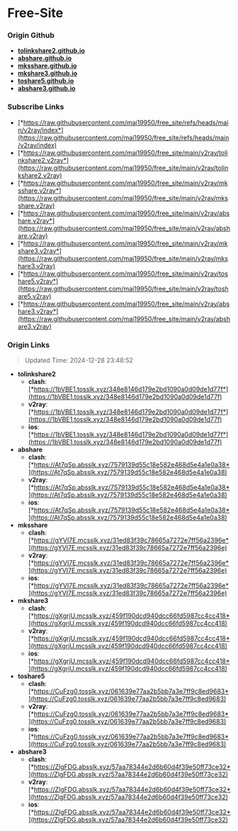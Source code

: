 # Free-Site

### Origin Github

- [**tolinkshare2.github.io**](https://github.com/tolinkshare2/tolinkshare2.github.io)
- [**abshare.github.io**](https://github.com/abshare/abshare.github.io)
- [**mksshare.github.io**](https://github.com/mksshare/mksshare.github.io)
- [**mkshare3.github.io**](https://github.com/mkshare3/mkshare3.github.io)
- [**toshare5.github.io**](https://github.com/toshare5/toshare5.github.io)
- [**abshare3.github.io**](https://github.com/abshare3/abshare3.github.io)

### Subscribe Links

- [*https://raw.githubusercontent.com/mai19950/free_site/refs/heads/main/v2ray/index*](https://raw.githubusercontent.com/mai19950/free_site/refs/heads/main/v2ray/index)
- [*https://raw.githubusercontent.com/mai19950/free_site/main/v2ray/tolinkshare2.v2ray*](https://raw.githubusercontent.com/mai19950/free_site/main/v2ray/tolinkshare2.v2ray)
- [*https://raw.githubusercontent.com/mai19950/free_site/main/v2ray/mksshare.v2ray*](https://raw.githubusercontent.com/mai19950/free_site/main/v2ray/mksshare.v2ray)
- [*https://raw.githubusercontent.com/mai19950/free_site/main/v2ray/abshare.v2ray*](https://raw.githubusercontent.com/mai19950/free_site/main/v2ray/abshare.v2ray)
- [*https://raw.githubusercontent.com/mai19950/free_site/main/v2ray/mkshare3.v2ray*](https://raw.githubusercontent.com/mai19950/free_site/main/v2ray/mkshare3.v2ray)
- [*https://raw.githubusercontent.com/mai19950/free_site/main/v2ray/toshare5.v2ray*](https://raw.githubusercontent.com/mai19950/free_site/main/v2ray/toshare5.v2ray)
- [*https://raw.githubusercontent.com/mai19950/free_site/main/v2ray/abshare3.v2ray*](https://raw.githubusercontent.com/mai19950/free_site/main/v2ray/abshare3.v2ray)

### Origin Links

> Updated Time: 2024-12-28 23:48:52

- **tolinkshare2**
  - **clash**: [*https://1bVBE1.tosslk.xyz/348e8146d179e2bd1090a0d09de1d77f*](https://1bVBE1.tosslk.xyz/348e8146d179e2bd1090a0d09de1d77f)
  - **v2ray**: [*https://1bVBE1.tosslk.xyz/348e8146d179e2bd1090a0d09de1d77f*](https://1bVBE1.tosslk.xyz/348e8146d179e2bd1090a0d09de1d77f)
  - **ios**: [*https://1bVBE1.tosslk.xyz/348e8146d179e2bd1090a0d09de1d77f*](https://1bVBE1.tosslk.xyz/348e8146d179e2bd1090a0d09de1d77f)
- **abshare**
  - **clash**: [*https://At7qSp.absslk.xyz/7579139d55c18e582e468d5e4a1e0a38*](https://At7qSp.absslk.xyz/7579139d55c18e582e468d5e4a1e0a38)
  - **v2ray**: [*https://At7qSp.absslk.xyz/7579139d55c18e582e468d5e4a1e0a38*](https://At7qSp.absslk.xyz/7579139d55c18e582e468d5e4a1e0a38)
  - **ios**: [*https://At7qSp.absslk.xyz/7579139d55c18e582e468d5e4a1e0a38*](https://At7qSp.absslk.xyz/7579139d55c18e582e468d5e4a1e0a38)
- **mksshare**
  - **clash**: [*https://gYVI7E.mcsslk.xyz/31ed83f39c78665a7272e7ff56a2396e*](https://gYVI7E.mcsslk.xyz/31ed83f39c78665a7272e7ff56a2396e)
  - **v2ray**: [*https://gYVI7E.mcsslk.xyz/31ed83f39c78665a7272e7ff56a2396e*](https://gYVI7E.mcsslk.xyz/31ed83f39c78665a7272e7ff56a2396e)
  - **ios**: [*https://gYVI7E.mcsslk.xyz/31ed83f39c78665a7272e7ff56a2396e*](https://gYVI7E.mcsslk.xyz/31ed83f39c78665a7272e7ff56a2396e)
- **mkshare3**
  - **clash**: [*https://gXgrjU.mcsslk.xyz/459f190dcd940dcc66fd5987cc4cc418*](https://gXgrjU.mcsslk.xyz/459f190dcd940dcc66fd5987cc4cc418)
  - **v2ray**: [*https://gXgrjU.mcsslk.xyz/459f190dcd940dcc66fd5987cc4cc418*](https://gXgrjU.mcsslk.xyz/459f190dcd940dcc66fd5987cc4cc418)
  - **ios**: [*https://gXgrjU.mcsslk.xyz/459f190dcd940dcc66fd5987cc4cc418*](https://gXgrjU.mcsslk.xyz/459f190dcd940dcc66fd5987cc4cc418)
- **toshare5**
  - **clash**: [*https://CuFzg0.tosslk.xyz/061639e77aa2b5bb7a3e7ff9c8ed9683*](https://CuFzg0.tosslk.xyz/061639e77aa2b5bb7a3e7ff9c8ed9683)
  - **v2ray**: [*https://CuFzg0.tosslk.xyz/061639e77aa2b5bb7a3e7ff9c8ed9683*](https://CuFzg0.tosslk.xyz/061639e77aa2b5bb7a3e7ff9c8ed9683)
  - **ios**: [*https://CuFzg0.tosslk.xyz/061639e77aa2b5bb7a3e7ff9c8ed9683*](https://CuFzg0.tosslk.xyz/061639e77aa2b5bb7a3e7ff9c8ed9683)
- **abshare3**
  - **clash**: [*https://ZlgFDG.absslk.xyz/57aa78344e2d6b60d4f39e50ff73ce32*](https://ZlgFDG.absslk.xyz/57aa78344e2d6b60d4f39e50ff73ce32)
  - **v2ray**: [*https://ZlgFDG.absslk.xyz/57aa78344e2d6b60d4f39e50ff73ce32*](https://ZlgFDG.absslk.xyz/57aa78344e2d6b60d4f39e50ff73ce32)
  - **ios**: [*https://ZlgFDG.absslk.xyz/57aa78344e2d6b60d4f39e50ff73ce32*](https://ZlgFDG.absslk.xyz/57aa78344e2d6b60d4f39e50ff73ce32)

